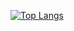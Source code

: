 [![Top Langs](https://github-readme-stats.vercel.app/api/top-langs/?username=komegi1215&layout=compact
)](https://github.com/anuraghazra/github-readme-stats)
